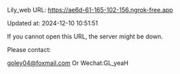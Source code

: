 Lily_web URL: https://ae6d-61-165-102-156.ngrok-free.app

Updated at: 2024-12-10 10:51:51

If you cannot open this URL, the server might be down.

Please contact: 

goley04@foxmail.com Or Wechat:GL_yeaH